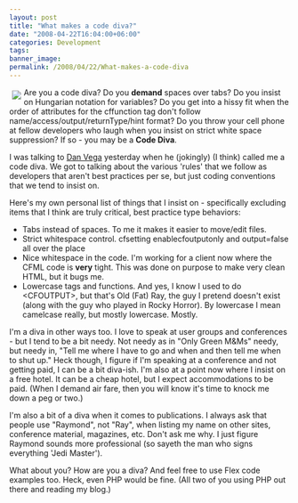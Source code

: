 ```yaml
---
layout: post
title: "What makes a code diva?"
date: "2008-04-22T16:04:00+06:00"
categories: Development 
tags: 
banner_image: 
permalink: /2008/04/22/What-makes-a-code-diva
---
```


<img src="https://static.raymondcamden.com/images/cfjedi//rockingray2.gif" align="left" hspace="5" vspace="5"> 

Are you a code diva? Do you <b>demand</b> spaces over tabs? Do you insist on Hungarian notation for variables? Do you get into a hissy fit when the order of attributes for the cffunction tag don't follow name/access/output/returnType/hint format? Do you throw your cell phone at fellow developers who laugh when you insist on strict white space suppression? If so - you may be a <b>Code Diva</b>. 

I was talking to <a href="http://www.danvega.org/blog/index.cfm">Dan Vega</a> yesterday when he (jokingly) (I think) called me a code diva. We got to talking about the various 'rules' that we follow as developers that aren't best practices per se, but just coding conventions that we tend to insist on. 

Here's my own personal list of things that I insist on - specifically excluding items that I think are truly critical, best practice type behaviors:

<ul>
<li>Tabs instead of spaces. To me it makes it easier to move/edit files.
<li>Strict whitespace control. cfsetting enablecfoutputonly and output=false all over the place
<li>Nice whitespace in the code. I'm working for a client now where the CFML code is <b>very</b> tight. This was done on purpose to make very clean HTML, but it bugs me.
<li>Lowercase tags and functions. And yes, I know I used to do &lt;CFOUTPUT&gt;, but that's Old (Fat) Ray, the guy I pretend doesn't exist (along with the guy who played in Rocky Horror). By lowercase I mean camelcase really, but mostly lowercase. Mostly.
</ul>

I'm a diva in other ways too. I love to speak at user groups and conferences - but I tend to be a bit needy. Not needy as in "Only Green M&amp;Ms" needy, but needy in, "Tell me where I have to go and when and then tell me when to shut up." Heck though, I figure if I'm speaking at a conference and not getting paid, I can be a bit diva-ish. I'm also at a point now where I insist on a free hotel. It can be a cheap hotel, but I expect accommodations to be paid. (When I demand air fare, then you will know it's time to knock me down a peg or two.)

I'm also a bit of a diva when it comes to publications. I always ask that people use "Raymond", not "Ray", when listing my name on other sites, conference material, magazines, etc. Don't ask me why. I just figure Raymond sounds more professional (so sayeth the man who signs everything 'Jedi Master'). 

What about you? How are you a diva? And feel free to use Flex code examples too. Heck, even PHP would be fine. (All two of you using PHP out there and reading my blog.)

<br clear="left">